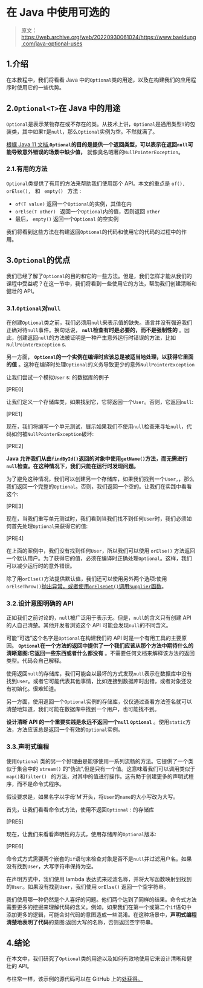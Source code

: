 # 在 Java 中使用可选的

> 原文：<https://web.archive.org/web/20220930061024/https://www.baeldung.com/java-optional-uses>

## 1.介绍

在本教程中，我们将看看 Java 中的`Optional`类的用途，以及在构建我们的应用程序时使用它的一些优势。

## 2.`Optional<T>`在 Java 中的用途

`Optional`是表示某物存在或不存在的类。从技术上讲，`Optional`是通用类型`T`的包装类，其中如果`T`是`null`，那么`Optional`实例为空。不然就满了。

[根据 Java 11 文档](https://web.archive.org/web/20221128082835/https://docs.oracle.com/en/java/javase/11/docs/api/java.base/java/util/Optional.html),**`Optional`的目的是提供一个返回类型，可以表示在返回`null`可能导致意外错误的场景中缺少值，** 就像臭名昭著的`NullPointerException`。

### 2.1.有用的方法

`Optional`类提供了有用的方法来帮助我们使用那个 API。本文的重点是 `of(), orElse(), ` 和 ` empty() ` 方法 :

*   `of(T value)` 返回一个`Optional`的实例，其值在内
*   `orElse(T other) ` 返回一个`Optional`内的值，否则返回 `other`
*   最后， `empty()` 返回一个`Optional` 的空实例

我们将看到这些方法在构建返回`Optional`的代码和使用它的代码的过程中的作用。

## 3.`Optional`的优点

我们已经了解了`Optional`的目的和它的一些方法。但是，我们怎样才能从我们的课程中受益呢？在这一节中，我们将看到一些使用它的方法，帮助我们创建清晰和健壮的 API。

### 3.1.`Optional`对`null`

在创建`Optional`类之前，我们必须用`null`来表示值的缺失。语言并没有强迫我们正确对待`null`事件。换句话说， **`null`检查有时是必要的，而不是强制性的** 。因此，创建返回`null`的方法被证明是一种产生意外运行时错误的方法，比如`NullPointerException` s.

另一方面， **`Optional`的一个实例在编译时应该总是被适当地处理，以获得它里面的值** 。这种在编译时处理`Optional`的义务导致更少的意外`NullPointerException`

让我们尝试一个模拟`User` s: 的数据库的例子

[PRE0]

让我们定义一个存储库类，如果找到它，它将返回一个`User`。否则，它返回`null`:

[PRE1]

现在，我们将编写一个单元测试，展示如果我们不使用`null`检查来寻址`null`，代码如何被`NullPointerException`破坏:

[PRE2]

**Java 允许我们从由`findById()`返回的对象中使用`getName()`方法，而无需进行`null`检查。在这种情况下，我们只能在运行时发现问题。**

为了避免这种情况，我们可以创建另一个存储库，如果我们找到一个`User,`，那么我们返回一个完整的`Optional`。否则，我们返回一个空的。让我们在实践中看看这个:

[PRE3]

现在，当我们重写单元测试时，我们看到当我们找不到任何`User`时，我们必须如何首先处理`Optional`来获得它的值:

[PRE4]

在上面的案例中，我们没有找到任何`User`，所以我们可以使用 `orElse()` 方法返回一个默认用户。为了获得它的值，必须在编译时正确处理`Optional`。这样，我们可以减少运行时的意外错误。

除了用`orElse()`方法提供默认值，我们还可以使用另外两个选项:使用`orElseThrow()`[抛出异常，或者使用](/web/20221128082835/https://www.baeldung.com/java-optional-throw-exception)[`orElseGet()`调用`Supplier`函数](/web/20221128082835/https://www.baeldung.com/java-optional-or-else-vs-or-else-get)。

### 3.2.设计意图明确的 API

正如我们之前讨论的，`null`被广泛用于表示无。但是，`null`的含义只有创建 API 的人自己清楚。其他开发者浏览这个 API 可能会发现`null`的不同含义。

可能“可选”这个名字是`Optional`在构建我们的 API 时是一个有用工具的主要原因。 **`Optional`在一个方法的返回中提供了一个我们应该从那个方法中期待什么的清晰意图:它返回一些东西或者什么都没有** 。不需要任何文档来解释该方法的返回类型。代码会自己解释。

使用返回`null`的存储库，我们可能会以最坏的方式发现`null`表示在数据库中没有找到`User`。或者它可能代表其他事情，比如连接到数据库时出错，或者对象还没有初始化。很难知道。

另一方面，使用返回一个`Optional`实例的存储库，仅仅通过查看方法签名就可以清楚地知道，我们可能在数据库中找到一个用户，也可能找不到。

**设计清晰 API 的一个重要实践是永远不返回一个`null` `Optional`** 。使用`static`方法，方法应该总是返回一个有效的`Optional`实例。

### 3.3.声明式编程

使用`Optional` 类的另一个好理由是能够使用一系列流畅的方法。它提供了一个类似于集合中的 `stream()` 的“伪流”,但是只有一个值。这意味着我们可以调用类似于 `map()`和`filter() ` 的方法，对其中的值进行操作。这有助于创建更多的声明式程序，而不是命令式程序。

假设要求是，如果名字以字母‘M’开头，将`User`的`name`的大小写改为大写。

首先，让我们看看命令式方法，使用不返回`Optional` : 的存储库

[PRE5]

现在，让我们来看看声明性的方式，使用存储库的`Optional`版本:

[PRE6]

命令式方式需要两个嵌套的`if`语句来检查对象是否不是`null`并过滤用户名。如果没有找到`User`，大写字符串保持为空。

在声明方式中，我们使用 lambda 表达式来过滤名称，并将大写函数映射到找到的`User`。如果没有找到`User`，我们使用 `orElse()` 返回一个空字符串。

我们使用哪一种仍然是个人喜好的问题。他们两个达到了同样的结果。命令式方法需要更多的挖掘来理解代码的含义。例如，如果我们在第一个或第二个`if`语句中添加更多的逻辑，可能会对代码的意图造成一些混淆。在这种场景中，**声明式编程清楚地表明了代码**的意图:返回大写的名称，否则返回空字符串。

## 4.结论

在本文中，我们研究了`Optional`类的用途以及如何有效地使用它来设计清晰和健壮的 API。

与往常一样，该示例的源代码可以在 GitHub 上的[处获得。](https://web.archive.org/web/20221128082835/https://github.com/eugenp/tutorials/tree/master/core-java-modules/core-java-optional)